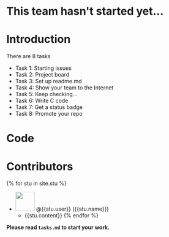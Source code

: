 # This team hasn't started yet...
# Introduction
There are 8 tasks
-  Task 1: Starting issues
-  Task 2: Project board
-  Task 3: Set up readme.md
-  Task 4: Show your team to the Internet
-  Task 5: Keep checking...
-  Task 6: Write C code
-  Task 7: Get a status badge
-  Task 8: Promote your repo
# Code

# Contributors

{% for stu in site.stu %}
  * <a href="https://github.com/{{stu.user}}"><img src="{{stu.image}}" style="width: 50px; height: 50px"></a> @{{stu.user}} ({{stu.name}}) 
    * {{stu.content}}
{% endfor %}

**Please read `tasks.md` to start your work.**
